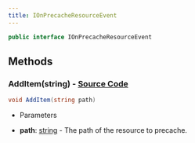 ```yaml
---
title: IOnPrecacheResourceEvent
---
```


```csharp
public interface IOnPrecacheResourceEvent
```

## Methods

### **AddItem(string)** - [Source Code](https://github.com/swiftly-solution/swiftlys2/blob/main/managed/src/SwiftlyS2.Shared/Modules/Events/EventParams/IOnPrecacheResourceEvent.cs#L9)

```csharp
void AddItem(string path)
```

- Parameters

- **path**: [string](https://learn.microsoft.com/dotnet/api/system.string) - The path of the resource to precache.

